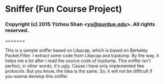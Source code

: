# Sniffer (Fun Course Project)
### Copyright (c) 2015 Yizhou Shan \<ys@purdue.edu\>. All rights reserved.
=======

This is a sample sniffer based on Libpcap, which is based on Berkeley Packet Filter. I extract some code from Libpcap and tcpdump. By the way, it helps me a lot after i read the source code of tcpdump.
This sniffer isn't perfect, in other words, it's ugly. Cause i have only implemented few protocols.
But you know, the idea is the same. So, it will not be difficult if you wanna develop this sniffer. 
